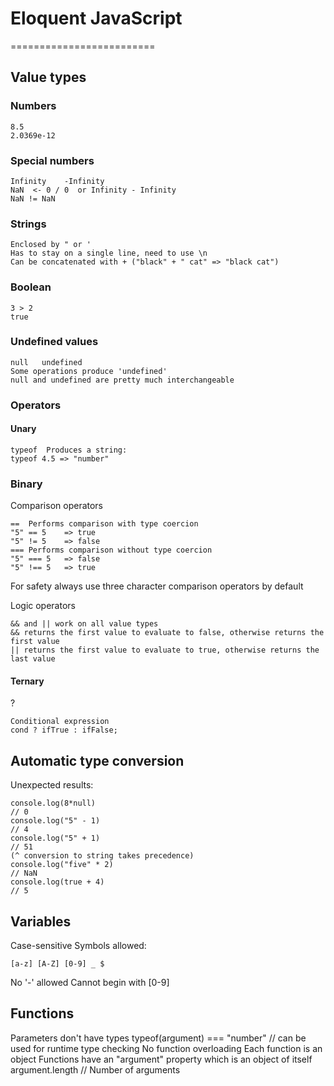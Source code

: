 # Eloquent JavaScript
=========================

## Value types

### Numbers
    8.5
	2.0369e-12

### Special numbers
    Infinity	-Infinity
    NaN  <- 0 / 0  or Infinity - Infinity
	NaN != NaN

### Strings
    Enclosed by " or '
    Has to stay on a single line, need to use \n
    Can be concatenated with + ("black" + " cat" => "black cat")

### Boolean
    3 > 2
	true

### Undefined values
    null   undefined
	Some operations produce 'undefined'
	null and undefined are pretty much interchangeable

### Operators

#### Unary

    typeof	Produces a string: 
	typeof 4.5 => "number"

### Binary

Comparison operators

    ==	Performs comparison with type coercion
	"5" == 5	=> true
	"5" != 5	=> false
	===	Performs comparison without type coercion
	"5" === 5	=> false
	"5" !== 5	=> true

For safety always use three character comparison operators by default

Logic operators

    && and || work on all value types
	&& returns the first value to evaluate to false, otherwise returns the first value
	|| returns the first value to evaluate to true, otherwise returns the last value

#### Ternary
?

    Conditional expression
	cond ? ifTrue : ifFalse;

## Automatic type conversion

Unexpected results:

    console.log(8*null)
	// 0
	console.log("5" - 1)
	// 4
	console.log("5" + 1)
	// 51
	(^ conversion to string takes precedence)
	console.log("five" * 2)
	// NaN
	console.log(true + 4)
	// 5

## Variables

Case-sensitive
Symbols allowed: 

    [a-z] [A-Z] [0-9] _ $

No '-' allowed
Cannot begin with [0-9]

## Functions

Parameters don't have types
    typeof(argument) === "number"
    // can be used for runtime type checking
No function overloading
Each function is an object
Functions have an "argument" property which is an object of itself
    argument.length		// Number of arguments
